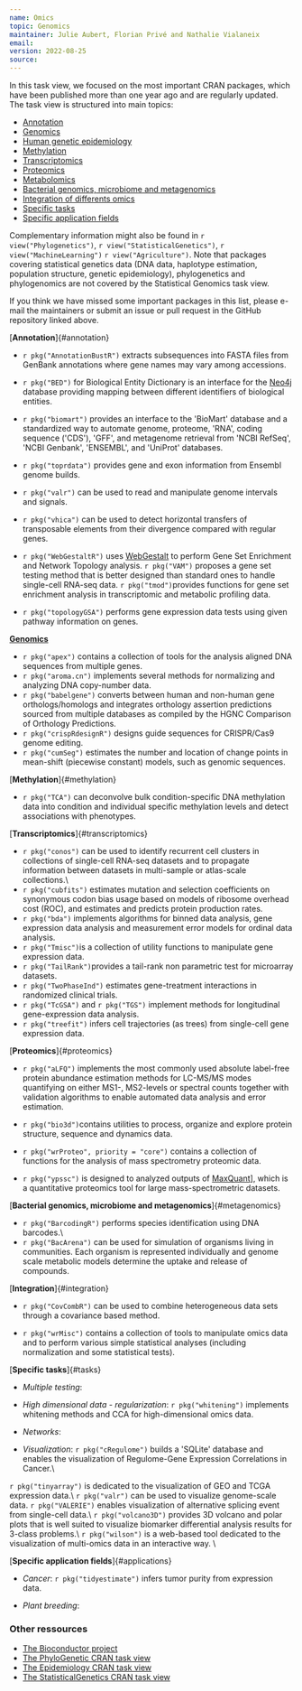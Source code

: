 ```yaml
---
name: Omics
topic: Genomics
maintainer: Julie Aubert, Florian Privé and Nathalie Vialaneix 
email: 
version: 2022-08-25
source: 
---
```


In this task view, we focused on the most important CRAN packages, which have been published more than one year ago and are regularly updated. The task view is structured into main topics:

-   [Annotation](#annotation)
-   [Genomics](#genomics)
-   [Human genetic epidemiology](#human)
-   [Methylation](#methylation)
-   [Transcriptomics](#transcriptomics)
-   [Proteomics](#proteomics)
-   [Metabolomics](#metabolomics)
-   [Bacterial genomics, microbiome and metagenomics](#metagenomics)
-   [Integration of differents omics](#integration)
-   [Specific tasks](#tasks)
-   [Specific application fields](#applications)

Complementary information might also be found in `r view("Phylogenetics")`, `r view("StatisticalGenetics")`, `r view("MachineLearning")` `r view("Agriculture")`. Note that packages covering statistical genetics data (DNA data, haplotype estimation, population structure, genetic epidemiology), phylogenetics and phylogenomics are not covered by the Statistical Genomics task view.

If you think we have missed some important packages in this list, please e-mail the maintainers or submit an issue or pull request in the GitHub repository linked above.

[**Annotation**]{#annotation}

-   `r pkg("AnnotationBustR")` extracts subsequences into FASTA files from GenBank annotations where gene names may vary among accessions.

-   `r pkg("BED")` for Biological Entity Dictionary is an interface for the [Neo4j](https://neo4j.com/) database providing mapping between different identifiers of biological entities.

-   `r pkg("biomart")` provides  an interface to the 'BioMart' database and a standardized way to automate genome, proteome, 'RNA', coding sequence ('CDS'), 'GFF', and metagenome retrieval from 'NCBI RefSeq', 'NCBI Genbank', 'ENSEMBL', and 'UniProt' databases.

-   `r pkg("toprdata")` provides gene and exon information from Ensembl genome
    builds.
-   `r pkg("valr")` can be used to read and manipulate genome intervals and
    signals.
-   `r pkg("vhica")` can be used to detect horizontal transfers of transposable 
    elements from their divergence compared with regular genes.
-   `r pkg("WebGestaltR")` uses [WebGestalt](http://www.webgestalt.org/) to 
    perform Gene Set Enrichment and Network Topology analysis. `r pkg("VAM")`
    proposes a gene set testing method that is better designed than standard 
    ones to handle single-cell RNA-seq data. `r pkg("tmod")`provides functions
    for gene set enrichment analysis in transcriptomic and metabolic profiling
    data.
-   `r pkg("topologyGSA")` performs gene expression data tests using given
    pathway information on genes.

   
[**Genomics**](#genomics)

-   `r pkg("apex")` contains a collection of tools for the analysis aligned DNA sequences from multiple genes.
-   `r pkg("aroma.cn")` implements several methods for normalizing and analyzing DNA copy-number data.
-   `r pkg("babelgene")` converts between human and non-human gene orthologs/homologs and integrates orthology assertion predictions sourced from multiple databases as compiled by the HGNC Comparison of Orthology Predictions.
-   `r pkg("crispRdesignR")` designs guide sequences for CRISPR/Cas9 genome editing.
-   `r pkg("cumSeg")` estimates the number and location of change points in mean-shift (piecewise constant) models, such as genomic sequences.

[**Methylation**]{#methylation}

-   `r pkg("TCA")` can deconvolve bulk condition-specific DNA methylation data
    into condition and individual specific methylation levels and detect 
    associations with phenotypes.

[**Transcriptomics**]{#transcriptomics}

 
- `r pkg("conos")` can be used to identify recurrent cell clusters in collections of single-cell RNA-seq datasets and to propagate information between datasets in multi-sample or atlas-scale collections.\
- `r pkg("cubfits")` estimates mutation and selection coefficients on synonymous codon bias usage based on models of ribosome overhead cost (ROC), and estimates and predicts protein production rates.
- `r pkg("bda")` implements algorithms for binned data analysis, gene expression data analysis and measurement error models for ordinal data analysis. 
-   `r pkg("Tmisc")`is a collection of utility functions to manipulate gene
    expression data.
-   `r pkg("TailRank")`provides a tail-rank non parametric test for microarray
    datasets.
-   `r pkg("TwoPhaseInd")` estimates gene-treatment interactions in randomized
    clinical trials.
-   `r pkg("TcGSA")` and `r pkg("TGS")` implement methods for longitudinal 
    gene-expression data analysis.
-   `r pkg("treefit")` infers cell trajectories (as trees) from single-cell gene
    expression data.

[**Proteomics**]{#proteomics}


-   `r pkg("aLFQ")` implements the most commonly used absolute label-free protein abundance estimation methods for LC-MS/MS modes quantifying on either MS1-, MS2-levels or spectral counts together with validation algorithms to enable automated data analysis and error estimation.
-   `r pkg("bio3d")`contains utilities to process, organize and explore protein structure, sequence and dynamics data.

-   `r pkg("wrProteo", priority = "core")` contains a collection of functions 
    for the analysis of mass spectrometry proteomic data.
-   `r pkg("ypssc")` is designed to analyzed outputs of 
    [MaxQuant](https://www.maxquant.org)], which is a quantitative proteomics 
    tool for large mass-spectrometric datasets.


[**Bacterial genomics, microbiome and metagenomics**]{#metagenomics}

-   `r pkg("BarcodingR")` performs species identification using DNA barcodes.\
-   `r pkg("BacArena")` can be used for simulation of organisms living in     communities. Each organism is represented individually and genome scale metabolic models determine the uptake and release of compounds.

[**Integration**]{#integration}

    
- `r pkg("CovCombR")` can be used to combine heterogeneous data sets through a covariance based method.    

-   `r pkg("wrMisc")` contains a collection of tools to manipulate omics data
    and to perform various simple statistical analyses (including normalization
    and some statistical tests).

[**Specific tasks**]{#tasks}

-   *Multiple testing*:

-   *High dimensional data - regularization*: `r pkg("whitening")` implements 
    whitening methods and CCA for high-dimensional omics data.

-   *Networks*:

-   *Visualization*: 
    `r pkg("cRegulome")` builds a 'SQLite' database and enables the visualization of Regulome-Gene    Expression Correlations in Cancer.\
    
`r pkg("tinyarray")` is dedicated to the visualization of
    GEO and TCGA expression data.\ 
    `r pkg("valr")` can be used to visualize genome-scale data. 
    `r pkg("VALERIE")` enables visualization of alternative splicing event from
    single-cell data.\ 
    `r pkg("volcano3D")` provides 3D volcano and polar plots that is well suited
    to visualize biomarker differential analysis results for 3-class problems.\ 
    `r pkg("wilson")` is a web-based tool dedicated to the visualization of 
    multi-omics data in an interactive way. \ 

[**Specific application fields**]{#applications}

-   *Cancer*: `r pkg("tidyestimate")` infers tumor purity from expression data.

-   *Plant breeding*:

### Other ressources

-   [The Bioconductor project](https://www.bioconductor.org/)
-   [The PhyloGenetic CRAN task view](to%20be%20completed)
-   [The Epidemiology CRAN task view](to%20be%20completed)
-   [The StatisticalGenetics CRAN task view](to%20be%20completed)
